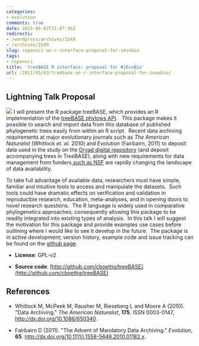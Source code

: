 ```yaml
---
categories:
- evolution
comments: true
date: 2011-05-03T21:07:36Z
redirects:
- /wordpress/archives/1549
- /archives/1549
slug: ropensci-an-r-interface-proposal-for-ievobio
tags:
- ropensci
title: 'treeBASE R interface: proposal for #iEvoBio'
url: /2011/05/03/treebase-an-r-interface-proposal-for-ievobio/
---
```


## Lightning Talk Proposal


[![](http://farm6.static.flickr.com/5070/5685541420_656d5e16ab_o.png)](http://treebase.org) I will present the R package treeBASE, which provides an R implementation of the [treeBASE phylows API](https://sourceforge.net/apps/mediawiki/treebase/index.php?title=API).   This package makes it possible to search and import data from this database of published phylogenetic trees easily from within an R script.  Recent data archiving requirements at major evolutionary journals such as _The American Naturalist_ (Whitlock _et. al._ 2010) and _Evolution_ (Fairbairn, 2011) to deposit  data used in the study on the [Dryad digital repository](http://datadryad.org/jdap) (and deposit accompanying trees in TreeBASE), along with new requirements for data management from funders[ such as NSF](http://www.nsf.gov/pubs/policydocs/pappguide/nsf11001/gpg_2.jsp#dmp) are rapidly changing the landscape of data availability.

To take full advantage of available data, researchers must have simple, familiar and intuitive tools to access and manipulate the datasets.  Such tools could have dramatic effects on verification and validation in reproducible research, education, meta-analyses, and in opening doors to novel research questions.  The R language is widely used in comparative phylogenetics approaches; consequently allowing this package to be readily integrated into existing types of analysis.  In this talk I will suggest the motivation for this package and provide examples use cases before outlining where I would like to see it develop in the future.  The package is in active development; version history, example code and issue tracking can be found on the [github page](http://github.com/cboettig/treeBASE).



	
  * **License**: GPL-v2

	
  * **Source code**: [http://github.com/cboettig/treeBASE](http://github.com/cboettig/treeBASE)



## References


- Whitlock M, McPeek M, Rausher M, Rieseberg L and Moore A (2010).
"Data Archiving."
*The American Naturalist*, **175**.
ISSN 0003-0147, <a href="http://dx.doi.org/10.1086/650340">http://dx.doi.org/10.1086/650340</a>.

- Fairbairn D (2011).
"The Advent of Mandatory Data Archiving."
*Evolution*, **65**.
<a href="http://dx.doi.org/10.1111/j.1558-5646.2010.01182.x">http://dx.doi.org/10.1111/j.1558-5646.2010.01182.x</a>.
